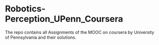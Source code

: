 # Robotics-Perception_UPenn_Coursera
The repo contains all Assignments of the MOOC on coursera by University of Pennsylvania and their solutions.
